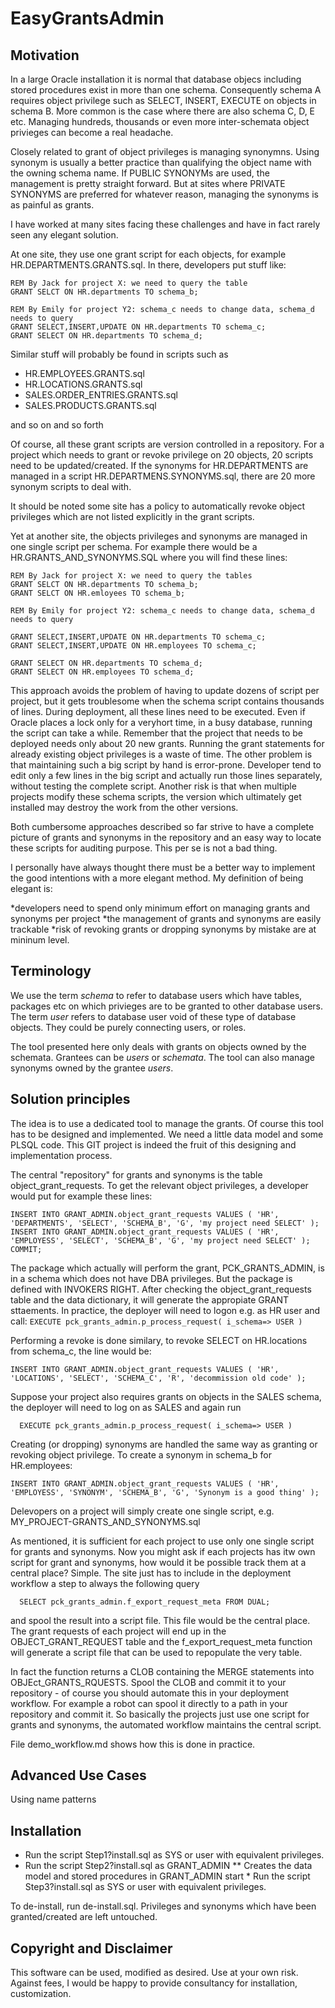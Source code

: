 # EasyGrantsAdmin

## Motivation

In a large Oracle installation it is normal that database objecs including stored 
procedures exist in more than one schema.  Consequently schema A requires object 
privilege such as SELECT, INSERT, EXECUTE on objects in schema B. More common is 
the case where there are also schema C, D, E etc. Managing hundreds, thousands 
or even more inter-schemata object privieges can become a real headache.

Closely related to grant of object privileges is managing synonymns. Using synonym 
is usually a better practice than qualifying the object name with the owning schema
name. If PUBLIC SYNONYMs are used, the management is pretty straight forward. But 
at sites where PRIVATE SYNONYMS are preferred for whatever reason, managing the 
synonyms is as painful as grants.

I have worked at many sites facing these challenges and have in fact rarely seen any 
elegant solution. 

At one site, they use one grant script for each objects, for example 
HR.DEPARTMENTS.GRANTS.sql. In there, developers put stuff like:

```
REM By Jack for project X: we need to query the table  
GRANT SELCT ON HR.departments TO schema_b;

REM By Emily for project Y2: schema_c needs to change data, schema_d needs to query
GRANT SELECT,INSERT,UPDATE ON HR.departments TO schema_c;
GRANT SELECT ON HR.departments TO schema_d;
```

Similar stuff will probably be found in scripts such as

* HR.EMPLOYEES.GRANTS.sql
* HR.LOCATIONS.GRANTS.sql
* SALES.ORDER_ENTRIES.GRANTS.sql 
* SALES.PRODUCTS.GRANTS.sql

and so on and so forth

Of course, all these grant scripts are version controlled in a repository. For a project which needs to 
grant or revoke privilege on 20 objects, 20 scripts need to be updated/created. If the synonyms for 
HR.DEPARTMENTS are managed in a script HR.DEPARTMENS.SYNONYMS.sql, there are 20 more synonym scripts to deal with.

It should be noted some site has a policy to automatically revoke object privileges 
which are not listed explicitly in the grant scripts.


Yet at another site, the objects privileges and synonyms are managed in one single 
script per schema. For example there would be a HR.GRANTS_AND_SYNONYMS.SQL where 
you will find these lines:

```
REM By Jack for project X: we need to query the tables  
GRANT SELCT ON HR.departments TO schema_b;
GRANT SELCT ON HR.emloyees TO schema_b;

REM By Emily for project Y2: schema_c needs to change data, schema_d needs to query

GRANT SELECT,INSERT,UPDATE ON HR.departments TO schema_c;
GRANT SELECT,INSERT,UPDATE ON HR.employees TO schema_c;

GRANT SELECT ON HR.departments TO schema_d;
GRANT SELECT ON HR.employees TO schema_d;
```

This approach avoids the problem of having to update dozens of script per project, but it 
gets troublesome when the schema script contains thousands of lines. During deployment, 
all these lines need to be executed.  Even if Oracle places a lock only for a veryhort 
time, in a busy database, running the script can take a while. Remember that the project 
that needs to be deployed needs only about 20 new grants. Running the grant statements 
for already existing object privileges is a waste of time. The other problem is that 
maintaining such a big script by hand is error-prone. Developer tend to edit only a few 
lines in the big script and actually run those lines separately, without testing the 
complete script.  Another risk is that when multiple projects modify these schema scripts, 
the version which ultimately get installed may destroy the work from the other versions.

Both cumbersome approaches described so far strive to have a complete picture of grants 
and synonyms in the repository and an easy way to locate these scripts for auditing 
purpose. This per se is not a bad thing.

I personally have always thought there must be a better way to implement the good intentions with a more elegant 
method. My definition of being elegant is:

*developers need to spend only minimum effort on managing grants and synonyms per project
*the management of grants and synonyms are easily trackable
*risk of revoking grants or dropping synonyms by mistake are at mininum level.

## Terminology
We use the term _schema_ to refer to database users which have tables, packages etc on 
which privieges are to be granted to other database users.  The term _user_ refers to 
database user void of these type of database objects. They could be purely connecting 
users, or roles.

The tool presented here only deals with grants on objects owned by the schemata. 
Grantees can be _users_ or _schemata_. The tool can also manage synonyms owned by the 
grantee _users_.

## Solution principles

The idea is to use a dedicated tool to manage the grants. Of course this tool has to be 
designed and implemented. We need a little data model and some PLSQL code. This GIT 
project is indeed the fruit of this designing and implementation process.

The central "repository" for grants and synonyms is the table object_grant_requests. 
To get the relevant object privileges, a developer would put for example these lines:
```
INSERT INTO GRANT_ADMIN.object_grant_requests VALUES ( 'HR', 'DEPARTMENTS', 'SELECT', 'SCHEMA_B', 'G', 'my project need SELECT' );
INSERT INTO GRANT_ADMIN.object_grant_requests VALUES ( 'HR', 'EMPLOYESS', 'SELECT', 'SCHEMA_B', 'G', 'my project need SELECT' );
COMMIT;
```

The package which actually will perform the grant, PCK_GRANTS_ADMIN, is in a schema 
which does not have DBA privileges. But the package is defined with INVOKERS RIGHT. 
After checking the object_grant_requests table and the data dictionary, it will 
generate the appropiate GRANT sttaements. In practice, the deployer will need to 
logon e.g. as HR user and call:
  `EXECUTE pck_grants_admin.p_process_request( i_schema=> USER )`
  
Performing a revoke is done similary, to revoke SELECT on HR.locations from schema_c, 
the line would be:
```
INSERT INTO GRANT_ADMIN.object_grant_requests VALUES ( 'HR', 'LOCATIONS', 'SELECT', 'SCHEMA_C', 'R', 'decommission old code' );
```

Suppose your project also requires grants on objects in the SALES schema, the deployer 
will need to log on as SALES and again run 
```
  EXECUTE pck_grants_admin.p_process_request( i_schema=> USER )
```

Creating (or dropping) synonyms are handled the same way as granting or revoking 
object privilege. To create a synonym in schema_b for HR.employees:

```
INSERT INTO GRANT_ADMIN.object_grant_requests VALUES ( 'HR', 'EMPLOYESS', 'SYNONYM', 'SCHEMA_B', 'G', 'Synonym is a good thing' );
```

Delevopers on a project will simply create one single script, e.g. MY_PROJECT-GRANTS_AND_SYNONYMS.sql 

As mentioned, it is sufficient for each project to use only one single script for 
grants and synonyms. Now you might ask if each projects has itw own script for grant and
synonyms, how would it be possible track them at a central place? Simple. The site just 
has to include in the deployment workflow a step to always the following query

```
  SELECT pck_grants_admin.f_export_request_meta FROM DUAL;
```

and spool the result into a script file. This file would be the central place.
The grant requests of each project will end up in the OBJECT_GRANT_REQUEST table 
and the f_export_request_meta function will generate a script file that can be 
used to repopulate the very table. 

In fact the function returns a CLOB containing the MERGE statements into 
OBJEct_GRANTS_RQUESTS. Spool the CLOB and commit it to your repository - of course you 
should automate this in your deployment workflow. For example a robot can spool it 
directly to a path in your repository and commit it. So basically the projects just
use one script for grants and synonyms, the automated workflow maintains the central
script.

File demo_workflow.md shows how this is done in practice.

## Advanced Use Cases
Using name patterns

## Installation 

* Run the script Step1?install.sql as SYS or user with equivalent privileges. 
* Run the script Step2?install.sql as GRANT_ADMIN
** Creates the data model and stored procedures in GRANT_ADMIN
start * Run the script Step3?install.sql as SYS or user with equivalent privileges. 


To de-install, run de-install.sql. Privileges and synonyms which have been granted/created 
are left untouched.

## Copyright and Disclaimer

This software can be used, modified as desired. Use at your own risk. Against fees, I would 
be happy to provide consultancy for installation, customization.

